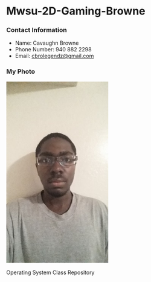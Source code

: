 # Mwsu-2D-Gaming-Browne

### Contact Information
+ Name: Cavaughn Browne
+ Phone Number: 940 882 2298
+ Email: cbrolegendz@gmail.com

### My Photo
![Photo](https://github.com/LegendaryZReborn/Mwsu-2D-Gaming-Browne/blob/master/20160606_230119.jpg)

Operating System Class Repository
